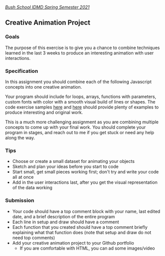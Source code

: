 [_Bush School IDMD Spring Semester 2021_](https://chandrunarayan.github.io/idmd/)
## Creative Animation Project

### Goals
The purpose of this exercise is to give you a chance to combine techniques learned in the last 3 weeks to produce an interesting animation with user interactions.

### Specification
In this assignment you should combine each of the following Javascript concepts into one creative animation.

Your program should include for loops, arrays, functions with parameters, custom fonts with color with a smooth visual build of lines or shapes. The code exercise samples [here](https://chandrunarayan.github.io/idmd/lessons/week5/code/) and [here](https://chandrunarayan.github.io/idmd/lessons/week7/) should provide plenty of examples to produce interesting and original work.

This is a much more challenging assignment as you are combining multiple concepts to come up with your final work. You should complete your program in stages, and reach out to me if you get stuck or need any help along the way.

### Tips
* Choose or create a small dataset for animating your objects
* Sketch and plan your ideas before you start to code
* Start small, get small pieces working first; don't try and write your code all at once
* Add in the user interactions last, after you get the visual representation of the data working

### Submission
* Your code should have a top comment block with your name, last edited date, and a brief description of the entire program
* Each line in setup and draw should have a comment
* Each function that you created should have a top comment briefly explaining what that function does (note that setup and draw do not need top comments)
* Add your creative animation project to your Github portfolio
	* If you are comfortable with HTML, you can ad some images/video

